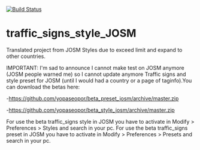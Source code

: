 [![Build Status](https://travis-ci.org/yopaseopor/traffic_signs_style_JOSM.svg?branch=master)](https://travis-ci.org/yopaseopor/traffic_signs_style_JOSM)
# traffic_signs_style_JOSM
Translated project from JOSM Styles due to exceed limit and expand to other countries.

IMPORTANT: I'm sad to announce I cannot make test on JOSM anymore (JOSM people warned me) so I cannot update anymore Traffic signs and style preset for JOSM (until I would had a country or a page of taginfo).You can download the betas here:

-https://github.com/yopaseopor/beta_preset_josm/archive/master.zip

-https://github.com/yopaseopor/beta_style_josm/archive/master.zip

For use the beta traffic_signs style in JOSM you have to activate in Modify > Preferences > Styles and search in your pc. For use the beta traffic_signs preset in JOSM you have to activate in Modify > Preferences > Presets and search in your pc.
